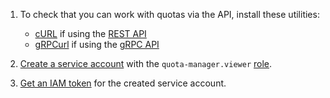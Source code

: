 1. To check that you can work with quotas via the API, install these utilities:
     * [cURL](https://curl.haxx.se) if using the [REST API](../../quota-manager/api-ref/)
     * [gRPCurl](https://github.com/fullstorydev/grpcurl) if using the [gRPC API](../../quota-manager/api-ref/grpc/)
  
1. [Create a service account](../../iam/operations/sa/create.md) with the `quota-manager.viewer` [role](../../iam/operations/roles/grant.md).
  
1. [Get an IAM token](../../iam/operations/iam-token/create-for-sa.md) for the created service account.
  